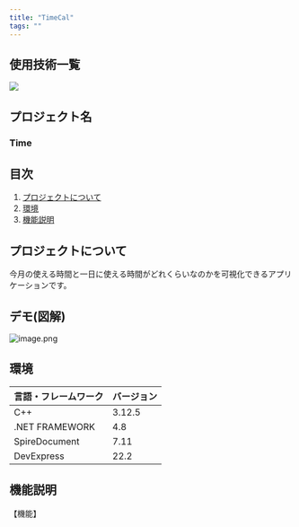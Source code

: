 ```yaml
---
title: "TimeCal"
tags: ""
---
```


<div id="top"></div>

## 使用技術一覧
<!-- シールド一覧 -->
<!-- 該当するプロジェクトの中から任意のものを選ぶ-->
<p style="display: inline">
  <!-- バックエンドのフレームワーク一覧 -->
  <img src="https://img.shields.io/badge/C++-00599C?style=flat-square&logo=C%2B%2B&logoColor=white">
 
</p>


## プロジェクト名
### Time

## 目次

1. [プロジェクトについて](#プロジェクトについて)
2. [環境](#環境)
4. [機能説明](#機能説明)



## プロジェクトについて
今月の使える時間と一日に使える時間がどれくらいなのかを可視化できるアプリケーションです。

## デモ(図解)
![image.png](https://boostnote.io/api/teams/ZiDFKbzPj/files/69d41d986f6b21c54d875d3f382d27b05743bffadc25ab571c2f059be50f57e9-image.png)



## 環境

<!-- 言語、フレームワーク、ミドルウェア、インフラの一覧とバージョンを記載 -->

| 言語・フレームワーク  | バージョン |
| --------------------- | ---------- |
| C++           | 3.12.5     |
|   .NET FRAMEWORK                      |    4.8        |
|      SpireDocument                 |     7.11       |
|      DevExpress  |          22.2 
 



## 機能説明
【機能】
